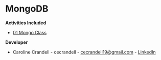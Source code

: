 # MongoDB

**Activities Included**

- [01 Mongo Class](/Code%20Samples/MongoDB/01%20Mongo%20Class)

**Developer**

- Caroline Crandell - cecrandell - cecrandell19@gmail.com - [LinkedIn](https://www.linkedin.com/in/carolinecrandell/)
